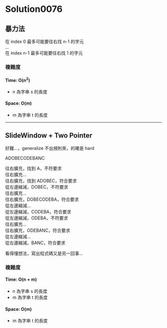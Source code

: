 # Solution0076

## 暴力法

在 index 0 最多可能要往右找 n-1 的字元  
...  
在 index n-1 最多可能要往右找 1 的字元

### 複雜度

#### Time: O(n<sup>2</sup>)
- n 為字串 s 的長度

#### Space: O(m)
- m 為字串 t 的長度

---

## SlideWindow + Two Pointer

好難...，generalize 不出規則來，的確是 hard

ADOBECODEBANC

往右擴充，找到 A，不符要求  
往右擴充...  
往右擴充，找到 ADOBEC，符合要求  
從左邊縮減，DOBEC，不符要求  
往右擴充...  
往右擴充，DOBECODEBA，符合要求  
從左邊縮減...  
從左邊縮減，CODEBA，符合要求  
從左邊縮減，ODEBA，不符要求  
往右擴充...  
往右擴充，ODEBANC，符合要求  
從左邊縮減...  
從左邊縮減，BANC，符合要求  

看得懂想法，寫出程式碼又是另一回事...

### 複雜度

#### Time: O(n + m)
- n 為字串 s 的長度
- m 為字串 t 的長度

#### Space: O(m)
- m 為字串 t 的長度
